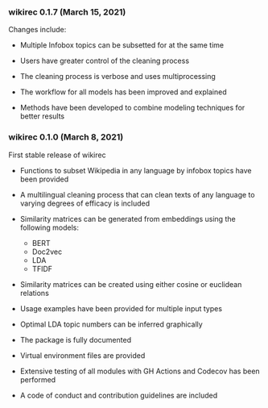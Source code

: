 ### wikirec 0.1.7 (March 15, 2021)

Changes include:

- Multiple Infobox topics can be subsetted for at the same time

- Users have greater control of the cleaning process

- The cleaning process is verbose and uses multiprocessing

- The workflow for all models has been improved and explained

- Methods have been developed to combine modeling techniques for better results

### wikirec 0.1.0 (March 8, 2021)

First stable release of wikirec

- Functions to subset Wikipedia in any language by infobox topics have been provided

- A multilingual cleaning process that can clean texts of any language to varying degrees of efficacy is included

- Similarity matrices can be generated from embeddings using the following models:
  - BERT
  - Doc2vec
  - LDA
  - TFIDF

- Similarity matrices can be created using either cosine or euclidean relations

- Usage examples have been provided for multiple input types

- Optimal LDA topic numbers can be inferred graphically

- The package is fully documented

- Virtual environment files are provided

- Extensive testing of all modules with GH Actions and Codecov has been performed

- A code of conduct and contribution guidelines are included
